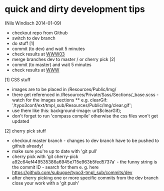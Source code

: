 # quick and dirty development tips

(Nils Windisch 2014-01-09)

* checkout repo from Github
* switch to dev branch
* do stuff [1]
* commit (to dev) and wait 5 minutes
* check results at [WWW03](http://www03.sub.uni-goettingen.de)
* merge branches dev to master / or cherry pick [2]
* commit (to master) and wait 5 minutes
* check results at [WWW](http://www03.sub.uni-goettingen.de)

[1] CSS stuff
* images are to be placed in /Resources/Public/Img/
* there get referenced in /Resources/Private/Sass/Sections/_base.scss - watch for the images sections
** e.g. clearGif: '/typo3conf/ext/tmpl_sub/Resources/Public/Img/clear.gif';
* use them like this: background-image: url($clearGif);
* don't forget to run 'compass compile' otherwise the css files won't get updated

[2] cherry pick stuff
* checkout master branch - changes to dev branch have to be pushed to github already!
* make sure you're up to date with 'git pull'
* cherry pick with 'git cherry-pick a92c64ef449535386a6945e715e963b5fed5737a' - the funny string is the commit ID - search for them e. g. here https://github.com/subugoe/typo3-tmpl_sub/commits/dev
* after cherry picking one or more specific commits from the dev branch close your work with a 'git push'
